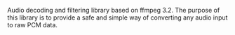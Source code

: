 Audio decoding and filtering library based on ffmpeg 3.2. The purpose of this library is
to provide a safe and simple way of converting any audio input to raw PCM data.
